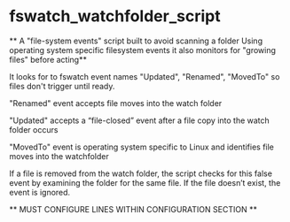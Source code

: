 # fswatch_watchfolder_script

** A "file-system events" script built to avoid scanning a folder
Using operating system specific filesystem events it also monitors for "growing files" before acting**

It looks for to fswatch event names "Updated", "Renamed", "MovedTo" so files don't trigger until ready.

"Renamed" event accepts file moves into the watch folder

"Updated" accepts a “file-closed” event after a file copy into the watch folder occurs

"MovedTo" event is operating system specific to Linux and identifies file moves into the watchfolder

If a file is removed from the watch folder, the script checks for this
false event by examining the folder for the same file.  If the file doesn’t exist,
the event is ignored.


** MUST CONFIGURE LINES WITHIN CONFIGURATION SECTION **
